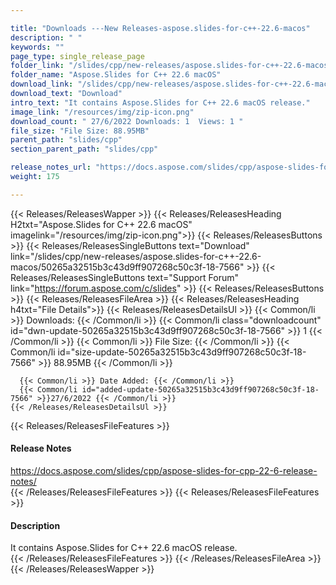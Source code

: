```yaml
---

title: "Downloads ---New Releases-aspose.slides-for-c++-22.6-macos"
description: " "
keywords: ""
page_type: single_release_page
folder_link: "/slides/cpp/new-releases/aspose.slides-for-c++-22.6-macos/"
folder_name: "Aspose.Slides for C++ 22.6 macOS"
download_link: "/slides/cpp/new-releases/aspose.slides-for-c++-22.6-macos/50265a32515b3c43d9ff907268c50c3f-18-7566"
download_text: "Download"
intro_text: "It contains Aspose.Slides for C++ 22.6 macOS release."
image_link: "/resources/img/zip-icon.png"
download_count: " 27/6/2022 Downloads: 1  Views: 1 "
file_size: "File Size: 88.95MB"
parent_path: "slides/cpp"
section_parent_path: "slides/cpp"

release_notes_url: "https://docs.aspose.com/slides/cpp/aspose-slides-for-cpp-22-6-release-notes/"
weight: 175

---
```


{{< Releases/ReleasesWapper >}}
  {{< Releases/ReleasesHeading H2txt="Aspose.Slides for C++ 22.6 macOS" imagelink="/resources/img/zip-icon.png">}}
  {{< Releases/ReleasesButtons >}}
    {{< Releases/ReleasesSingleButtons text="Download" link="/slides/cpp/new-releases/aspose.slides-for-c++-22.6-macos/50265a32515b3c43d9ff907268c50c3f-18-7566" >}}
    {{< Releases/ReleasesSingleButtons text="Support Forum" link="https://forum.aspose.com/c/slides" >}}
  {{< Releases/ReleasesButtons >}}
  {{< Releases/ReleasesFileArea >}}
    {{< Releases/ReleasesHeading h4txt="File Details">}}
    {{< Releases/ReleasesDetailsUl >}}
      {{< Common/li >}} Downloads: {{< /Common/li >}}
      {{< Common/li class="downloadcount" id="dwn-update-50265a32515b3c43d9ff907268c50c3f-18-7566" >}} 1 {{< /Common/li >}}
      {{< Common/li >}} File Size: {{< /Common/li >}}
      {{< Common/li id="size-update-50265a32515b3c43d9ff907268c50c3f-18-7566" >}} 88.95MB {{< /Common/li >}}

      {{< Common/li >}} Date Added: {{< /Common/li >}}
      {{< Common/li id="added-update-50265a32515b3c43d9ff907268c50c3f-18-7566" >}}27/6/2022 {{< /Common/li >}}
    {{< /Releases/ReleasesDetailsUl >}}

  {{< Releases/ReleasesFileFeatures >}}
      <h4>Release Notes</h4><div><a href='https://docs.aspose.com/slides/cpp/aspose-slides-for-cpp-22-6-release-notes/'>https://docs.aspose.com/slides/cpp/aspose-slides-for-cpp-22-6-release-notes/</a></div>
  {{< /Releases/ReleasesFileFeatures >}}
  {{< Releases/ReleasesFileFeatures >}}
      <h4>Description</h4><div class="HTMLDescription">It contains Aspose.Slides for C++ 22.6 macOS release.</div>
  {{< /Releases/ReleasesFileFeatures >}}
 {{< /Releases/ReleasesFileArea >}}
{{< /Releases/ReleasesWapper >}}


